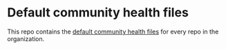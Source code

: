 # Default community health files

This repo contains the [default community health files](https://help.github.com/en/articles/creating-a-default-community-health-file-for-your-organization)
for every repo in the organization.
